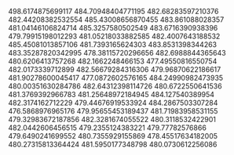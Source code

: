 498.6174875699117
484.70948404771195
482.68283597210376
482.44208382532554
485.43008656870455
483.861088028357
481.04146106824714
485.3257580502549
483.6716390938396
479.79915198012293
481.05218033882585
482.4007643188532
485.45081013857106
481.7393165624303
483.8531398344263
483.35287820342995
478.38115720296656
482.6988844365643
480.6206413757268
482.1662248466153
477.49550816550754
482.0173339712899
482.56679284316306
479.96870622186617
481.90278600045417
477.0872602576165
484.24990982473935
480.00351630284786
482.64312398114726
480.6722550641536
481.3769392966783
481.25648972184945
484.127540389954
482.3174162712229
479.44676919533924
484.2867503307284
476.5868976965176
479.95655453189437
481.71983958531155
479.32983672187856
482.3281674055522
480.3118532422901
482.0442606456515
479.2355124383221
479.77782576866
479.6490241699552
480.7355929155869
478.45517634182005
480.27315813364424
481.5950177348798
480.0730612256086
